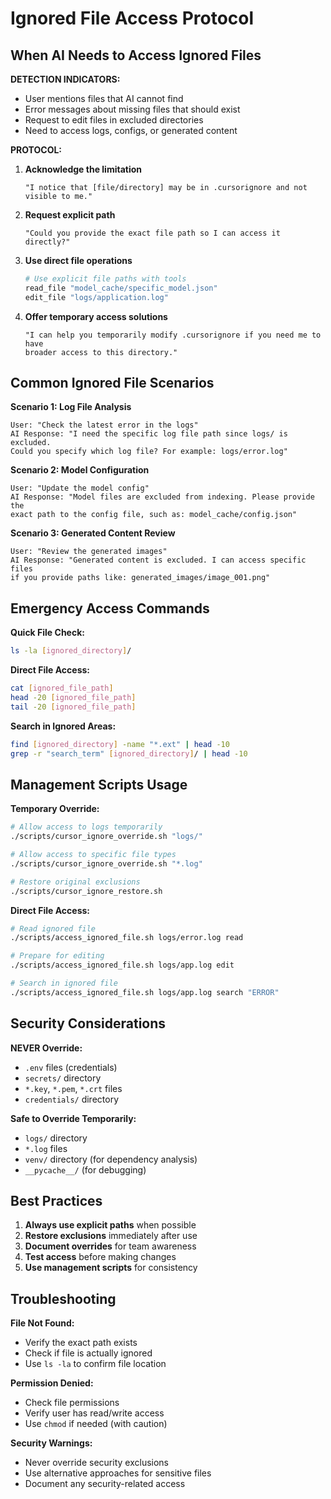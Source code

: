 # Ignored File Access Protocol

## When AI Needs to Access Ignored Files

**DETECTION INDICATORS:**
- User mentions files that AI cannot find
- Error messages about missing files that should exist
- Request to edit files in excluded directories
- Need to access logs, configs, or generated content

**PROTOCOL:**
1. **Acknowledge the limitation**
   ```
   "I notice that [file/directory] may be in .cursorignore and not visible to me."
   ```

2. **Request explicit path**
   ```
   "Could you provide the exact file path so I can access it directly?"
   ```

3. **Use direct file operations**
   ```bash
   # Use explicit file paths with tools
   read_file "model_cache/specific_model.json"
   edit_file "logs/application.log"
   ```

4. **Offer temporary access solutions**
   ```
   "I can help you temporarily modify .cursorignore if you need me to have 
   broader access to this directory."
   ```

## Common Ignored File Scenarios

**Scenario 1: Log File Analysis**
```
User: "Check the latest error in the logs"
AI Response: "I need the specific log file path since logs/ is excluded. 
Could you specify which log file? For example: logs/error.log"
```

**Scenario 2: Model Configuration**  
```
User: "Update the model config"
AI Response: "Model files are excluded from indexing. Please provide the 
exact path to the config file, such as: model_cache/config.json"
```

**Scenario 3: Generated Content Review**
```
User: "Review the generated images"
AI Response: "Generated content is excluded. I can access specific files 
if you provide paths like: generated_images/image_001.png"
```

## Emergency Access Commands

**Quick File Check:**
```bash
ls -la [ignored_directory]/
```

**Direct File Access:**
```bash
cat [ignored_file_path]
head -20 [ignored_file_path]
tail -20 [ignored_file_path]
```

**Search in Ignored Areas:**
```bash
find [ignored_directory] -name "*.ext" | head -10
grep -r "search_term" [ignored_directory]/ | head -10
```

## Management Scripts Usage

**Temporary Override:**
```bash
# Allow access to logs temporarily
./scripts/cursor_ignore_override.sh "logs/"

# Allow access to specific file types
./scripts/cursor_ignore_override.sh "*.log"

# Restore original exclusions
./scripts/cursor_ignore_restore.sh
```

**Direct File Access:**
```bash
# Read ignored file
./scripts/access_ignored_file.sh logs/error.log read

# Prepare for editing
./scripts/access_ignored_file.sh logs/app.log edit

# Search in ignored file
./scripts/access_ignored_file.sh logs/app.log search "ERROR"
```

## Security Considerations

**NEVER Override:**
- `.env` files (credentials)
- `secrets/` directory
- `*.key`, `*.pem`, `*.crt` files
- `credentials/` directory

**Safe to Override Temporarily:**
- `logs/` directory
- `*.log` files
- `venv/` directory (for dependency analysis)
- `__pycache__/` (for debugging)

## Best Practices

1. **Always use explicit paths** when possible
2. **Restore exclusions** immediately after use
3. **Document overrides** for team awareness
4. **Test access** before making changes
5. **Use management scripts** for consistency

## Troubleshooting

**File Not Found:**
- Verify the exact path exists
- Check if file is actually ignored
- Use `ls -la` to confirm file location

**Permission Denied:**
- Check file permissions
- Verify user has read/write access
- Use `chmod` if needed (with caution)

**Security Warnings:**
- Never override security exclusions
- Use alternative approaches for sensitive files
- Document any security-related access 